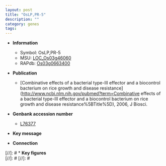 ```yaml
---
layout: post
title: "OsLP,PR-5"
description: ""
category: genes
tags: 
---
```


* **Information**  
    + Symbol: OsLP,PR-5  
    + MSU: [LOC_Os03g46060](http://rice.plantbiology.msu.edu/cgi-bin/ORF_infopage.cgi?orf=LOC_Os03g46060)  
    + RAPdb: [Os03g0663400](http://rapdb.dna.affrc.go.jp/viewer/gbrowse_details/irgsp1?name=Os03g0663400)  

* **Publication**  
    + [Combinative effects of a bacterial type-III effector and a biocontrol bacterium on rice growth and disease resistance](http://www.ncbi.nlm.nih.gov/pubmed?term=Combinative effects of a bacterial type-III effector and a biocontrol bacterium on rice growth and disease resistance%5BTitle%5D), 2006, J Biosci.

* **Genbank accession number**  
    + [L76377](http://www.ncbi.nlm.nih.gov/nuccore/L76377)

* **Key message**  

* **Connection**  

[//]: # * **Key figures**  
[//]: # 
[//]: # 
